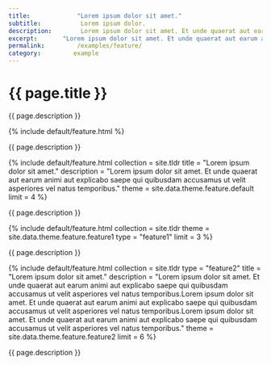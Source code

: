 ```yaml
---
title:             "Lorem ipsum dolor sit amet."
subtitle:           Lorem ipsum dolor.
description:        Lorem ipsum dolor sit amet. Et unde quaerat aut earum animi aut explicabo saepe qui quibusdam accusamus ut velit asperiores vel natus temporibus. Qui sapiente saepe qui totam saepe est suscipit quia vel error provident cum omnis eius aut galisum rem nulla dolor? Qui internos voluptas est nulla odit est temporibus expedita eos quidem cumque. Ea voluptates eligendi quo rerum libero et molestiae harum vel fugit magni et cupiditate optio At quia consequuntur ut exercitationem laboriosam. Cum blanditiis voluptatibus At amet sunt At quia deleniti id quibusdam neque ut odio placeat.
excerpt:       "Lorem ipsum dolor sit amet. Et unde quaerat aut earum animi aut explicabo saepe qui quibusdam accusamus ut velit asperiores vel natus temporibus."
permalink:         /examples/feature/
category:         example
---
```

<h1>{{ page.title }}</h1>
<p class = "text-justify">{{ page.description }}</p>
{% include default/feature.html %}
<p class = "text-justify">{{ page.description }}</p>
{% include default/feature.html collection = site.tldr 
                                title = "Lorem ipsum dolor sit amet."
                                description = "Lorem ipsum dolor sit amet. Et unde quaerat aut earum animi aut explicabo saepe qui quibusdam accusamus ut velit asperiores vel natus temporibus." 
                                theme = site.data.theme.feature.default
                                limit = 4 %}
<p class = "text-justify">{{ page.description }}</p>
{% include default/feature.html collection = site.tldr 
                                theme = site.data.theme.feature.feature1  
                                type = "feature1"
                                limit = 3
                                 %}
<p class = "text-justify">{{ page.description }}</p>
{% include default/feature.html collection = site.tldr 
                                type = "feature2"  
                                title = "Lorem ipsum dolor sit amet."
                                description = "Lorem ipsum dolor sit amet. Et unde quaerat aut earum animi aut explicabo saepe qui quibusdam accusamus ut velit asperiores vel natus temporibus.Lorem ipsum dolor sit amet. Et unde quaerat aut earum animi aut explicabo saepe qui quibusdam accusamus ut velit asperiores vel natus temporibus.Lorem ipsum dolor sit amet. Et unde quaerat aut earum animi aut explicabo saepe qui quibusdam accusamus ut velit asperiores vel natus temporibus." 
                                theme = site.data.theme.feature.feature2
                                limit = 6 %}
<p class = "text-justify">{{ page.description }}</p>